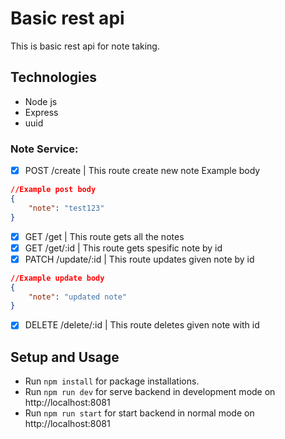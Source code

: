 # Basic rest api

This is basic rest api for note taking.

## Technologies

- Node js
- Express
- uuid

### Note Service:

- [x] POST /create | This route create new note
      Example body

```json
//Example post body
{
	"note": "test123"
}
```

- [x] GET /get | This route gets all the notes
- [x] GET /get/:id | This route gets spesific note by id
- [x] PATCH /update/:id | This route updates given note by id

```json
//Example update body
{
	"note": "updated note"
}
```

- [x] DELETE /delete/:id | This route deletes given note with id

## Setup and Usage

- Run `npm install` for package installations.
- Run `npm run dev` for serve backend in development mode on http://localhost:8081
- Run `npm run start` for start backend in normal mode on http://localhost:8081
